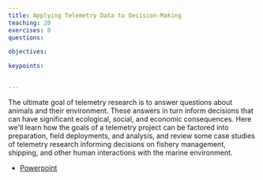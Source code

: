 ```yaml
---
title: Applying Telemetry Data to Decision-Making
teaching: 20
exercises: 0
questions:

objectives:

keypoints:


---
```


The ultimate goal of telemetry research is to answer questions about animals and their environment. These answers in turn inform decisions that can have significant ecological, social, and economic consequences. Here we'll learn how the goals of a telemetry project can be factored into preparation, field deployments, and analysis, and review some case studies of telemetry research informing decisions on fishery management, shipping, and other human interactions with the marine environment.

- [Powerpoint](../Resources/TBD.pptx)
